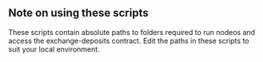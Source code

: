 ## Note on using these scripts

These scripts contain absolute paths to folders required to run nodeos and access the exchange-deposits contract. Edit the paths in these scripts to suit your local environment.
